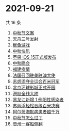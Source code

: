 # 2021-09-21

共 16 条

<!-- BEGIN -->
<!-- 最后更新时间 Tue Sep 21 2021 23:07:30 GMT+0800 (China Standard Time) -->

1. [中秋节文案](https://www.zhihu.com/search?q=中秋节文案)
1. [天舟三号发射](https://www.zhihu.com/search?q=天舟三号)
1. [鱿鱼游戏](https://www.zhihu.com/search?q=鱿鱼游戏)
1. [中秋快乐](https://www.zhihu.com/search?q=中秋节)
1. [苹果 iOS 15正式版发布](https://www.zhihu.com/search?q=ios15)
1. [中秋晚会](https://www.zhihu.com/search?q=中秋晚会)
1. [福建疫情](https://www.zhihu.com/search?q=福建疫情)
1. [法国召回驻美驻澳大使](https://www.zhihu.com/search?q=法国召回驻美国和驻澳大利亚大使)
1. [苏炳添夺全运会百米冠军](https://www.zhihu.com/search?q=苏炳添)
1. [北京环球影城正式开园](https://www.zhihu.com/search?q=北京环球影城)
1. [港股全线大跌](https://www.zhihu.com/search?q=港股暴跌)
1. [黑龙江新增 1 例阳性感染者](https://www.zhihu.com/search?q=黑龙江新增)
1. [苏炳添轻松晋级百米决赛](https://www.zhihu.com/search?q=苏炳添)
1. [阿尔茨海默病患者超千万](https://www.zhihu.com/search?q=阿尔茨海默)
1. [中秋节怎么过？](https://www.zhihu.com/search?q=中秋节怎么过)
1. [贵州一客船侧翻](https://www.zhihu.com/search?q=贵州客船侧翻)

<!-- END -->
